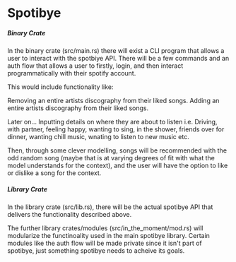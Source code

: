 # Spotibye

##### Binary Crate

In the binary crate (src/main.rs) there will exist a CLI program that allows a user to interact with the spotbiye API. There will be a few commands and an auth flow that allows a user to firstly, login, and then interact programmatically with their spotify account.

This would include functionality like:

Removing an entire artists discography from their liked songs.
Adding an entire artists discography from their liked songs.

Later on...
Inputting details on where they are about to listen i.e.
Driving, with partner, feeling happy, wanting to sing, in the shower, friends over for dinner, wanting chill music, wnating to listen to new music etc.

Then, through some clever modelling, songs will be recommended with the odd random song (maybe that is at varying degrees of fit with what the model understands for the context), and the user will have the option to like or dislike a song for the context.

##### Library Crate

In the library crate (src/lib.rs), there will be the actual spotibye API that delivers the functionality described above.

The further library crates/modules (src/in_the_moment/mod.rs) will modularize the functinoality used in the main spotibye library. Certain modules like the auth flow will be made private since it isn't part of spotibye, just something spotibye needs to acheive its goals.
